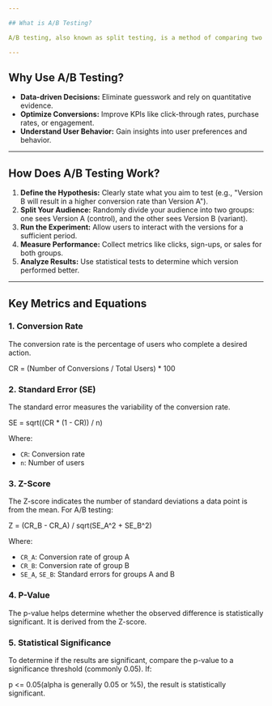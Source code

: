 ```yaml
---

## What is A/B Testing?

A/B testing, also known as split testing, is a method of comparing two variations (A and B) of a product, feature, or marketing campaign to determine which one performs better. By presenting different versions to separate user groups and analyzing their responses, you can make data-driven decisions to optimize user experience and business outcomes.

---
```


## Why Use A/B Testing?

- **Data-driven Decisions:** Eliminate guesswork and rely on quantitative evidence.
- **Optimize Conversions:** Improve KPIs like click-through rates, purchase rates, or engagement.
- **Understand User Behavior:** Gain insights into user preferences and behavior.

---

## How Does A/B Testing Work?

1. **Define the Hypothesis:** Clearly state what you aim to test (e.g., "Version B will result in a higher conversion rate than Version A").
2. **Split Your Audience:** Randomly divide your audience into two groups: one sees Version A (control), and the other sees Version B (variant).
3. **Run the Experiment:** Allow users to interact with the versions for a sufficient period.
4. **Measure Performance:** Collect metrics like clicks, sign-ups, or sales for both groups.
5. **Analyze Results:** Use statistical tests to determine which version performed better.

---

## Key Metrics and Equations

### 1. Conversion Rate
The conversion rate is the percentage of users who complete a desired action.

CR = (Number of Conversions / Total Users) * 100


### 2. Standard Error (SE)
The standard error measures the variability of the conversion rate.

SE = sqrt((CR * (1 - CR)) / n)

Where:
- `CR`: Conversion rate
- `n`: Number of users

### 3. Z-Score
The Z-score indicates the number of standard deviations a data point is from the mean. For A/B testing:

Z = (CR_B - CR_A) / sqrt(SE_A^2 + SE_B^2)

Where:
- `CR_A`: Conversion rate of group A
- `CR_B`: Conversion rate of group B
- `SE_A`, `SE_B`: Standard errors for groups A and B

### 4. P-Value
The p-value helps determine whether the observed difference is statistically significant. It is derived from the Z-score.

### 5. Statistical Significance
To determine if the results are significant, compare the p-value to a significance threshold (commonly 0.05). If:


p <= 0.05(alpha is generally 0.05 or %5), the result is statistically significant.

